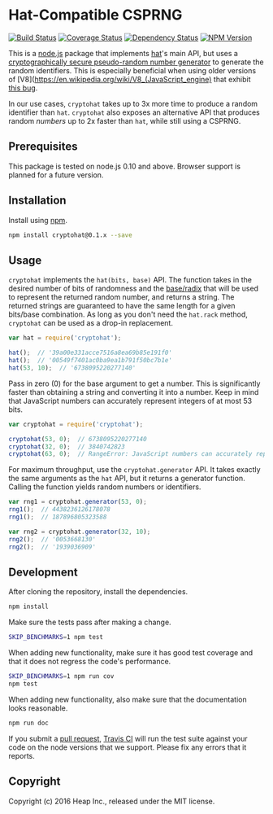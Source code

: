 # Hat-Compatible CSPRNG

[![Build Status](https://travis-ci.org/heap/cryptohat.svg?branch=master)](https://travis-ci.org/heap/cryptohat)
[![Coverage Status](https://coveralls.io/repos/github/heap/cryptohat/badge.svg?branch=master)](https://coveralls.io/github/heap/cryptohat?branch=master)
[![Dependency Status](https://gemnasium.com/heap/cryptohat.svg)](https://gemnasium.com/heap/cryptohat)
[![NPM Version](http://img.shields.io/npm/v/cryptohat.svg)](https://www.npmjs.org/package/cryptohat)

This is a [node.js](https://nodejs.org/) package that implements
[hat](https://www.npmjs.com/package/hat)'s main API, but uses a
[cryptographically secure pseudo-random number generator](https://en.wikipedia.org/wiki/Cryptographically_secure_pseudorandom_number_generator)
to generate the random identifiers. This is especially beneficial when using
older versions of [V8](https://en.wikipedia.org/wiki/V8_(JavaScript_engine)
that exhibit [this bug](https://bugs.chromium.org/p/v8/issues/detail?id=4566).

In our use cases, `cryptohat` takes up to 3x more time to produce a random
identifier than `hat`. `cryptohat` also exposes an alternative API that
produces random *numbers* up to 2x faster than `hat`, while still using a
CSPRNG.


## Prerequisites

This package is tested on node.js 0.10 and above. Browser support is planned
for a future version.


## Installation

Install using [npm](https://www.npmjs.com/).

```bash
npm install cryptohat@0.1.x --save
```


## Usage

`cryptohat` implements the `hat(bits, base)` API. The function takes in the
desired number of bits of randomness and the
[base/radix](https://en.wikipedia.org/wiki/Radix) that will be used to
represent the returned random number, and returns a string. The returned
strings are guaranteed to have the same length for a given bits/base
combination. As long as you don't need the `hat.rack` method, `cryptohat` can
be used as a drop-in replacement.

```javascript
var hat = require('cryptohat');

hat();  // '39a00e331acce7516a8ea69b85e191f0'
hat();  // '00549f7401ac0ba9ea1b791f50bc7b1e'
hat(53, 10);  // '6738095220277140'
```

Pass in zero (0) for the base argument to get a number. This is significantly
faster than obtaining a string and converting it into a number. Keep in mind
that JavaScript numbers can accurately represent integers of at most 53 bits.

```javascript
var cryptohat = require('cryptohat');

cryptohat(53, 0);  // 6738095220277140
cryptohat(32, 0);  // 3840742823
cryptohat(63, 0);  // RangeError: JavaScript numbers can accurately represent at most 53 bits
```

For maximum throughput, use the `cryptohat.generator` API. It takes exactly the
same arguments as the `hat` API, but it returns a generator function. Calling
the function yields random numbers or identifiers.

```javascript
var rng1 = cryptohat.generator(53, 0);
rng1();  // 4438236126178078
rng1();  // 187896805323588

var rng2 = cryptohat.generator(32, 10);
rng2();  // '0053668130'
rng2();  // '1939036909'
```


## Development

After cloning the repository, install the dependencies.

```bash
npm install
```

Make sure the tests pass after making a change.

```bash
SKIP_BENCHMARKS=1 npm test
```

When adding new functionality, make sure it has good test coverage and that it
does not regress the code's performance.

```bash
SKIP_BENCHMARKS=1 npm run cov
npm test
```

When adding new functionality, also make sure that the documentation looks
reasonable.

```bash
npm run doc
```

If you submit a
[pull request](https://help.github.com/articles/using-pull-requests/),
[Travis CI](https://travis-ci.org/) will run the test suite against your code
on the node versions that we support. Please fix any errors that it reports.


## Copyright

Copyright (c) 2016 Heap Inc., released under the MIT license.
